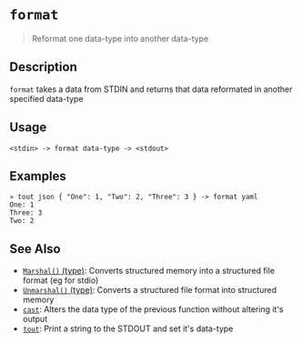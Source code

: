 # `format`

> Reformat one data-type into another data-type

## Description

`format` takes a data from STDIN and returns that data reformated in another
specified data-type

## Usage

```
<stdin> -> format data-type -> <stdout>
```

## Examples

```
» tout json { "One": 1, "Two": 2, "Three": 3 } -> format yaml
One: 1
Three: 3
Two: 2
```

## See Also

* [`Marshal()` (type)](../apis/Marshal.md):
  Converts structured memory into a structured file format (eg for stdio)
* [`Unmarshal()` (type)](../apis/Unmarshal.md):
  Converts a structured file format into structured memory
* [`cast`](../commands/cast.md):
  Alters the data type of the previous function without altering it's output
* [`tout`](../commands/tout.md):
  Print a string to the STDOUT and set it's data-type